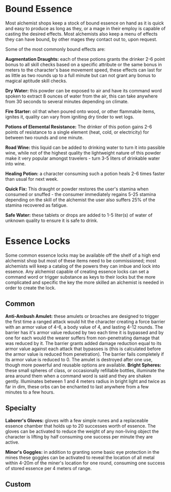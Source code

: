 # Bound Essence
Most alchemist shops keep a stock of bound essence on hand as it is quick and easy to produce as long as they, or a mage in their employ is capable of casting the desired effects. Most alchemists also keep a menu of effects they can have bound, by other mages they contact out to, upon request.

Some of the most commonly bound effects are:

**Augmentation Draughts:** each of these potions grants the drinker 2-6 point bonus to all skill checks based on a specific attribute or the same bonus in meters to the character's base movement speed, these effects can last for as little as two rounds up to a full minute but can not grant any bonus to magical aptitude skill checks.

**Dry Water:** this powder can be exposed to air and have its command word spoken to extract 8 ounces of water from the air, this can take anywhere from 30 seconds to several minutes depending on climate.

**Fire Starter:** oil that when poured onto wood, or other flammable items, ignites it, quality can vary from igniting dry tinder to wet logs.

**Potions of Elemental Resistance:** The drinker of this potion gains 2-6 points of resistance to a single element (heat, cold, or electricity) for between two rounds and one minute.

**Road Wine:** this liquid can be added to drinking water to turn it into passible wine, while not of the highest quality the lightweight nature of this powder make it very popular amongst travelers - turn 3-5 liters of drinkable water into wine.

**Healing Potion:** a character consuming such a potion heals 2-6 times faster than usual for next week.

**Quick Fix:** This draught or powder restores the user's stamina when consumed or snuffed - the consumer immediately regains 5-25 stamina depending on the skill of the alchemist the user also suffers 25% of the stamina recovered as fatigue.

**Safe Water:** these tablets or drops are added to 1-5 liter(s) of water of unknown quality to ensure it is safe to drink.


# Essence Locks
Some common essence locks may be available off the shelf of a high end alchemist shop but most of these items need to be commissioned; most alchemists will keep a catalog of the powers they can imbue and lock into essence. Any alchemist capable of creating essence locks can set a command word or trigger substance as keys to their locks but the more complicated and specific the key the more skilled an alchemist is needed in order to create the lock.

## Common
**Anti-Ambush Amulet:** these amulets or broaches are designed to trigger the first time a ranged attack would hit the character creating a force barrier with an armor value of 4-6, a body value of 4, and lasting 4-12 rounds. The barrier has it's armor value reduced by two each time it is bypassed and by one for each would the wearer suffers from non-penetrating damage that was reduced by it. The barrier grants added damage reduction equal to its armor value against each attack that bypasses is (this is calculated before the armor value is reduced from penetration). The barrier fails completely if its armor value is reduced to 0. The amulet is destroyed after one use, though more powerful and reusable options are available. 
**Bright Spheres:** these small spheres of class, or occasionally refillable bottles, illuminate the area around them when a command word is said and they are shaken gently. Illuminates between 1 and 4 meters radius in bright light and twice as far in dim, these orbs can be enchanted to last anywhere from a few minutes to a few hours.



## Specialty
**Laborer's Gloves:** gloves with a few simple runes and a replaceable essence chamber that holds up to 20 successes worth of essence. The gloves can be activated to reduce the weight of any non-living object the character is lifting by half consuming one success per minute they are active.

**Minor's Goggles:** in addition to granting some basic eye protection in the mines these goggles can be activated to reveal the location of all metal within 4-20m of the miner's location for one round, consuming one success of stored essence per 4 meters of range.

## Custom
